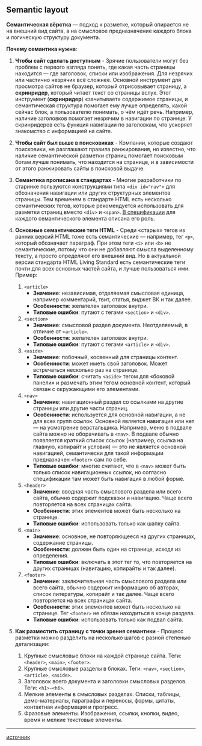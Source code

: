 ## Semantic layout

**Семантическая вёрстка** — подход к разметке, который опирается не на внешний вид сайта, а на смысловое предназначение каждого блока и логическую структуру документа.

**Почему семантика нужна**:

1. **Чтобы сайт сделать доступным** - Зрячие пользователи могут без проблем с первого взгляда понять, где какая часть страницы находится — где заголовок, списки или изображения.
   Для незрячих или частично незрячих всё сложнее. Основной инструмент для просмотра сайтов не браузер, который отрисовывает страницу, а **скринридер**, который читает текст со страницы вслух.
   Этот инструмент (**скринридер**) «зачитывает» содержимое страницы, и семантическая структура помогает ему лучше определять, какой сейчас блок, а пользователю понимать, о чём идёт речь.
   Например, наличие заголовков помогает незрячим в навигации по странице. У скринридеров есть функция навигации по заголовкам, что ускоряет знакомство с информацией на сайте.

2. **Чтобы сайт был выше в поисковиках** - Компании, которые создают поисковики, не разглашают правила ранжирования, но известно, что наличие семантической разметки страниц помогает поисковым ботам лучше понимать, что находится на странице, и в зависимости от этого ранжировать сайты в поисковой выдаче.

3. **Семантика прописана в стандартах** - Многие разработчики по старинке пользуются конструкциями типа `<div id="nav">` для обозначения навигации или других структурных элементов страницы.
   Тем временем в стандарте HTML есть несколько семантических тегов, которые рекомендуется использовать для разметки страниц вместо `<div>` и `<span>`. [В спецификации](https://html.spec.whatwg.org/multipage/sections.html#the-nav-element) для каждого семантического элемента описана его роль.

4. **Основные семантические теги HTML** - Среди «старых» тегов из ранних версий HTML тоже есть семантические — например, тег `<p>`, который обозначает параграф. При этом теги `<i>` или `<b>` не семантические, потому что они не добавляют смысла выделенному тексту, а просто определяют его внешний вид.
   Но в актуальной версии стандарта HTML Living Standard есть семантические теги почти для всех основных частей сайта, и лучше пользоваться ими. Пример:

   1. `<article>`
      - **Значение**: независимая, отделяемая смысловая единица, например комментарий, твит, статья, виджет ВК и так далее.
      - **Особенности**: желателен заголовок внутри.
      - **Типовые ошибки**: путают с тегами `<section>` и `<div>`.
   2. `<section>`
      - **Значение**: смысловой раздел документа. Неотделяемый, в отличие от `<article>`.
      - **Особенности**: желателен заголовок внутри.
      - **Типовые ошибки**: путают с тегами `<article>` и `<div>`.
   3. `<aside>`
      - **Значение**: побочный, косвенный для страницы контент.
      - **Особенности**: может иметь свой заголовок. Может встречаться несколько раз на странице.
      - **Типовые ошибки**: считать `<aside>` тегом для «боковой панели» и размечать этим тегом основной контент, который связан с окружающими его элементами.
   4. `<nav>`
      - **Значение**: навигационный раздел со ссылками на другие страницы или другие части страниц.
      - **Особенности**: используется для основной навигации, а не для всех групп ссылок. Основной является навигация или нет — на усмотрение верстальщика. Например, меню в подвале сайта можно не оборачивать в `<nav>`. В подвале обычно появляется краткий список ссылок (например, ссылка на главную, копирайт и условия) — это не является основной навигацией, семантически для такой информации предназначен `<footer>` сам по себе.
      - **Типовые ошибки**: многие считают, что в `<nav>` может быть только список навигационных ссылок, но согласно спецификации там может быть навигация в любой форме.
   5. `<header>`
      - **Значение**: вводная часть смыслового раздела или всего сайта, обычно содержит подсказки и навигацию. Чаще всего повторяется на всех страницах сайта.
      - **Особенности**: этих элементов может быть несколько на странице.
      - **Типовые ошибки**: использовать только как шапку сайта.
   6. `<main>`
      - **Значение**: основное, не повторяющееся на других страницах, содержание страницы.
      - **Особенности**: должен быть один на странице, исходя из определения.
      - **Типовые ошибки**: включать в этот тег то, что повторяется на других страницах (навигацию, копирайты и так далее).
   7. `<footer>`
      - **Значение**: заключительная часть смыслового раздела или всего сайта, обычно содержит информацию об авторах, список литературы, копирайт и так далее. Чаще всего повторяется на всех страницах сайта.
      - **Особенности**: этих элементов может быть несколько на странице. Тег `<footer>` не обязан находиться в конце раздела.
      - **Типовые ошибки**: использовать только как подвал сайта.

5. **Как разместить страницу с точки зрения семантики** - Процесс разметки можно разделить на несколько шагов с разной степенью детализации:
   1. Крупные смысловые блоки на каждой странице сайта. Теги: `<header>`, `<main>`, `<footer>`.
   2. Крупные смысловые разделы в блоках. Теги: `<nav>`, `<section>`, `<article>`, `<aside>`.
   3. Заголовок всего документа и заголовки смысловых разделов. Теги: `<h1>-<h6>`.
   4. Мелкие элементы в смысловых разделах. Списки, таблицы, демо-материалы, параграфы и переносы, формы, цитаты, контактная информация и прогресс.
   5. Фразовые элементы. Изображения, ссылки, кнопки, видео, время и мелкие текстовые элементы.

---

[источник](https://habr.com/ru/companies/htmlacademy/articles/546500/)
